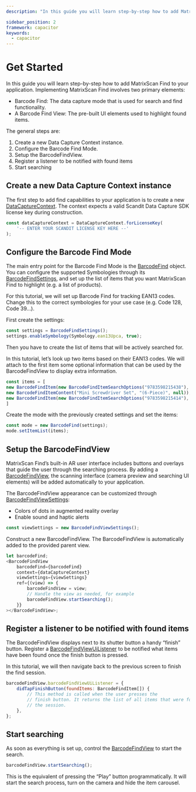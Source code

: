 ```yaml
---
description: "In this guide you will learn step-by-step how to add MatrixScan Find to your application. Implementing MatrixScan Find involves two primary elements:                                                                              "

sidebar_position: 2
framework: capacitor
keywords:
  - capacitor
---
```


# Get Started

In this guide you will learn step-by-step how to add MatrixScan Find to your application. Implementing MatrixScan Find involves two primary elements:

- Barcode Find: The data capture mode that is used for search and find functionality.
- A Barcode Find View: The pre-built UI elements used to highlight found items.

The general steps are:

1. Create a new Data Capture Context instance.
2. Configure the Barcode Find Mode.
3. Setup the BarcodeFindView.
4. Register a listener to be notified with found items
5. Start searching

## Create a new Data Capture Context instance

The first step to add find capabilities to your application is to create a new [DataCaptureContext](https://docs.scandit.com/7.6/data-capture-sdk/capacitor/core/api/data-capture-context.html#class-scandit.datacapture.core.DataCaptureContext). The context expects a valid Scandit Data Capture SDK license key during construction.

```js
const dataCaptureContext = DataCaptureContext.forLicenseKey(
	'-- ENTER YOUR SCANDIT LICENSE KEY HERE --'
);
```

## Configure the Barcode Find Mode

The main entry point for the Barcode Find Mode is the [BarcodeFind](https://docs.scandit.com/7.6/data-capture-sdk/capacitor/barcode-capture/api/barcode-find.html#class-scandit.datacapture.barcode.find.BarcodeFind) object. You can configure the supported Symbologies through its [BarcodeFindSettings](https://docs.scandit.com/7.6/data-capture-sdk/capacitor/barcode-capture/api/barcode-find-settings.html#class-scandit.datacapture.barcode.find.BarcodeFindSettings), and set up the list of items that you want MatrixScan Find to highlight (e.g. a list of products).

For this tutorial, we will set up Barcode Find for tracking EAN13 codes. Change this to the correct symbologies for your use case (e.g. Code 128, Code 39…).

First create the settings:

```js
const settings = BarcodeFindSettings();
settings.enableSymbology(Symbology.ean13Upca, true);
```

Then you have to create the list of items that will be actively searched for.

In this tutorial, let’s look up two items based on their EAN13 codes. We will attach to the first item some optional information that can be used by the BarcodeFindView to display extra information.

```js
const items = [
new BarcodeFindItem(new BarcodeFindItemSearchOptions("9783598215438"),
new BarcodeFindItemContent("Mini Screwdriver Set", "(6-Piece)", null)),
new BarcodeFindItem(new BarcodeFindItemSearchOptions("9783598215414"), null) // Item information is optional, used for display only
]
```

Create the mode with the previously created settings and set the items:

```js
const mode = new BarcodeFind(settings);
mode.setItemList(items);
```

## Setup the BarcodeFindView

MatrixScan Find’s built-in AR user interface includes buttons and overlays that guide the user through the searching process. By adding a [BarcodeFindView](https://docs.scandit.com/7.6/data-capture-sdk/capacitor/barcode-capture/api/ui/barcode-find-view.html#class-scandit.datacapture.barcode.find.ui.BarcodeFindView), the scanning interface (camera preview and searching UI elements) will be added automatically to your application.

The BarcodeFindView appearance can be customized through [BarcodeFindViewSettings](https://docs.scandit.com/7.6/data-capture-sdk/capacitor/barcode-capture/api/ui/barcode-find-view-settings.html#class-scandit.datacapture.barcode.find.ui.BarcodeFindViewSettings):

- Colors of dots in augmented reality overlay
- Enable sound and haptic alerts

```js
const viewSettings = new BarcodeFindViewSettings();
```

Construct a new BarcodeFindView. The BarcodeFindView is automatically added to the provided parent view.

```js
let barcodeFind;
<BarcodeFindView
	barcodeFind={barcodeFind}
	context={dataCaptureContext}
	viewSettings={viewSettings}
	ref={(view) => {
		barcodeFindView = view;
		// Handle the view as needed, for example
		barcodeFindView.startSearching();
	}}
></BarcodeFindView>;
```

## Register a listener to be notified with found items

The BarcodeFindView displays next to its shutter button a handy “finish” button. Register a [BarcodeFindViewUiListener](https://docs.scandit.com/7.6/data-capture-sdk/capacitor/barcode-capture/api/ui/barcode-find-view.html#interface-scandit.datacapture.barcode.find.ui.IBarcodeFindViewUiListener) to be notified what items have been found once the finish button is pressed.

In this tutorial, we will then navigate back to the previous screen to finish the find session.

```js
barcodeFindView.barcodeFindViewUiListener = {
	didTapFinishButton(foundItems: BarcodeFindItem[]) {
		// This method is called when the user presses the
		// finish button. It returns the list of all items that were found during
		// the session.
	},
};
```

## Start searching

As soon as everything is set up, control the [BarcodeFindView](https://docs.scandit.com/7.6/data-capture-sdk/capacitor/barcode-capture/api/ui/barcode-find-view.html#class-scandit.datacapture.barcode.find.ui.BarcodeFindView) to start the search.

```js
barcodeFindView.startSearching();
```

This is the equivalent of pressing the “Play” button programmatically. It will start the search process, turn on the camera and hide the item carousel.
